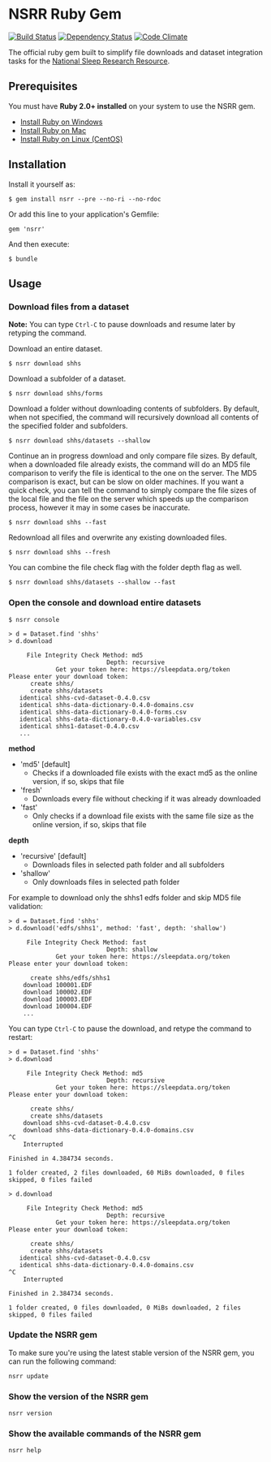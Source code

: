 # NSRR Ruby Gem

[![Build Status](https://travis-ci.org/nsrr/nsrr-gem.svg?branch=master)](https://travis-ci.org/nsrr/nsrr-gem)
[![Dependency Status](https://gemnasium.com/nsrr/nsrr-gem.svg)](https://gemnasium.com/nsrr/nsrr-gem)
[![Code Climate](https://codeclimate.com/github/nsrr/nsrr-gem/badges/gpa.svg)](https://codeclimate.com/github/nsrr/nsrr-gem)

The official ruby gem built to simplify file downloads and dataset integration tasks for the [National Sleep Research Resource](https://sleepdata.org).

## Prerequisites

You must have **Ruby 2.0+ installed** on your system to use the NSRR gem.

- [Install Ruby on Windows](http://rubyinstaller.org/)
- [Install Ruby on Mac](https://github.com/remomueller/documentation/blob/master/macosx/140-install-ruby.md)
- [Install Ruby on Linux (CentOS)](https://github.com/remomueller/documentation/blob/master/centos/140-install-ruby.md)

## Installation

Install it yourself as:

    $ gem install nsrr --pre --no-ri --no-rdoc

Or add this line to your application's Gemfile:

    gem 'nsrr'

And then execute:

    $ bundle


## Usage

### Download files from a dataset

**Note:** You can type `Ctrl-C` to pause downloads and resume later by retyping the command.

Download an entire dataset.

```console
$ nsrr download shhs
```

Download a subfolder of a dataset.

```console
$ nsrr download shhs/forms
```

Download a folder without downloading contents of subfolders. By default, when not specified, the command will recursively download all contents of the specified folder and subfolders.

```console
$ nsrr download shhs/datasets --shallow
```

Continue an in progress download and only compare file sizes. By default, when a downloaded file already exists, the command will do an MD5 file comparison to verify the file is identical to the one on the server. The MD5 comparison is exact, but can be slow on older machines. If you want a quick check, you can tell the command to simply compare the file sizes of the local file and the file on the server which speeds up the comparison process, however it may in some cases be inaccurate.

```console
$ nsrr download shhs --fast
```

Redownload all files and overwrite any existing downloaded files.

```console
$ nsrr download shhs --fresh
```

You can combine the file check flag with the folder depth flag as well.

```console
$ nsrr download shhs/datasets --shallow --fast
```

### Open the console and download entire datasets

```console
$ nsrr console
```

```
> d = Dataset.find 'shhs'
> d.download

     File Integrity Check Method: md5
                           Depth: recursive
             Get your token here: https://sleepdata.org/token
Please enter your download token:
      create shhs/
      create shhs/datasets
   identical shhs-cvd-dataset-0.4.0.csv
   identical shhs-data-dictionary-0.4.0-domains.csv
   identical shhs-data-dictionary-0.4.0-forms.csv
   identical shhs-data-dictionary-0.4.0-variables.csv
   identical shhs1-dataset-0.4.0.csv
   ...
```

**method**
  - 'md5' [default]
    - Checks if a downloaded file exists with the exact md5 as the online version, if so, skips that file
  - 'fresh'
    - Downloads every file without checking if it was already downloaded
  - 'fast'
    - Only checks if a download file exists with the same file size as the online version, if so, skips that file

**depth**
  - 'recursive' [default]
    - Downloads files in selected path folder and all subfolders
  - 'shallow'
    - Only downloads files in selected path folder

For example to download only the shhs1 edfs folder and skip MD5 file validation:

```
> d = Dataset.find 'shhs'
> d.download('edfs/shhs1', method: 'fast', depth: 'shallow')

     File Integrity Check Method: fast
                           Depth: shallow
             Get your token here: https://sleepdata.org/token
Please enter your download token:

      create shhs/edfs/shhs1
    download 100001.EDF
    download 100002.EDF
    download 100003.EDF
    download 100004.EDF
    ...
```

You can type `Ctrl-C` to pause the download, and retype the command to restart:

```
> d = Dataset.find 'shhs'
> d.download

     File Integrity Check Method: md5
                           Depth: recursive
             Get your token here: https://sleepdata.org/token
Please enter your download token:

      create shhs/
      create shhs/datasets
    download shhs-cvd-dataset-0.4.0.csv
    download shhs-data-dictionary-0.4.0-domains.csv
^C
    Interrupted

Finished in 4.384734 seconds.

1 folder created, 2 files downloaded, 60 MiBs downloaded, 0 files skipped, 0 files failed

> d.download

     File Integrity Check Method: md5
                           Depth: recursive
             Get your token here: https://sleepdata.org/token
Please enter your download token:

      create shhs/
      create shhs/datasets
   identical shhs-cvd-dataset-0.4.0.csv
   identical shhs-data-dictionary-0.4.0-domains.csv
^C
    Interrupted

Finished in 2.384734 seconds.

1 folder created, 0 files downloaded, 0 MiBs downloaded, 2 files skipped, 0 files failed
```

### Update the NSRR gem

To make sure you're using the latest stable version of the NSRR gem, you can run the following command:

```
nsrr update
```

### Show the version of the NSRR gem

```
nsrr version
```

### Show the available commands of the NSRR gem

```
nsrr help
```

